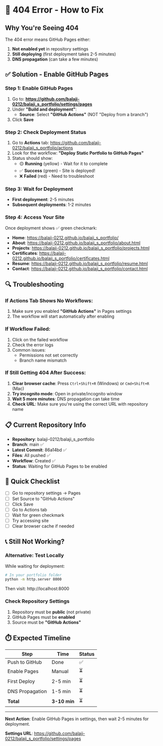 # 🔴 404 Error - How to Fix

## Why You're Seeing 404

The 404 error means GitHub Pages either:
1. **Not enabled yet** in repository settings
2. **Still deploying** (first deployment takes 2-5 minutes)
3. **DNS propagation** (can take a few minutes)

## ✅ Solution - Enable GitHub Pages

### Step 1: Enable GitHub Pages
1. Go to: **https://github.com/balaji-0212/balaji_s_portfolio/settings/pages**
2. Under **"Build and deployment"**:
   - **Source**: Select **"GitHub Actions"** (NOT "Deploy from a branch")
3. Click **Save**

### Step 2: Check Deployment Status
1. Go to **Actions** tab: https://github.com/balaji-0212/balaji_s_portfolio/actions
2. Look for the workflow: **"Deploy Static Portfolio to GitHub Pages"**
3. Status should show:
   - 🟡 **Running** (yellow) - Wait for it to complete
   - ✅ **Success** (green) - Site is deployed!
   - ❌ **Failed** (red) - Need to troubleshoot

### Step 3: Wait for Deployment
- **First deployment**: 2-5 minutes
- **Subsequent deployments**: 1-2 minutes

### Step 4: Access Your Site
Once deployment shows ✅ green checkmark:
- **Home**: https://balaji-0212.github.io/balaji_s_portfolio/
- **About**: https://balaji-0212.github.io/balaji_s_portfolio/about.html
- **Projects**: https://balaji-0212.github.io/balaji_s_portfolio/projects.html
- **Certificates**: https://balaji-0212.github.io/balaji_s_portfolio/certificates.html
- **Resume**: https://balaji-0212.github.io/balaji_s_portfolio/resume.html
- **Contact**: https://balaji-0212.github.io/balaji_s_portfolio/contact.html

## 🔍 Troubleshooting

### If Actions Tab Shows No Workflows:
1. Make sure you enabled **"GitHub Actions"** in Pages settings
2. The workflow will start automatically after enabling

### If Workflow Failed:
1. Click on the failed workflow
2. Check the error logs
3. Common issues:
   - Permissions not set correctly
   - Branch name mismatch

### If Still Getting 404 After Success:
1. **Clear browser cache**: Press `Ctrl+Shift+R` (Windows) or `Cmd+Shift+R` (Mac)
2. **Try incognito mode**: Open in private/incognito window
3. **Wait 5 more minutes**: DNS propagation can take time
4. **Check URL**: Make sure you're using the correct URL with repository name

## 📋 Current Repository Info

- **Repository**: balaji-0212/balaji_s_portfolio
- **Branch**: main ✅
- **Latest Commit**: 86a14bd ✅
- **Files**: All pushed ✅
- **Workflow**: Created ✅
- **Status**: Waiting for GitHub Pages to be enabled

## 🎯 Quick Checklist

- [ ] Go to repository settings → Pages
- [ ] Set Source to "GitHub Actions"
- [ ] Click Save
- [ ] Go to Actions tab
- [ ] Wait for green checkmark
- [ ] Try accessing site
- [ ] Clear browser cache if needed

## 📞 Still Not Working?

### Alternative: Test Locally
While waiting for deployment:
```bash
# In your portfolio folder
python -m http.server 8000
```
Then visit: http://localhost:8000

### Check Repository Settings
1. Repository must be **public** (not private)
2. GitHub Pages must be **enabled**
3. Source must be **"GitHub Actions"**

## ⏱️ Expected Timeline

| Step | Time | Status |
|------|------|--------|
| Push to GitHub | Done | ✅ |
| Enable Pages | Manual | ⏳ |
| First Deploy | 2-5 min | ⏳ |
| DNS Propagation | 1-5 min | ⏳ |
| **Total** | **3-10 min** | ⏳ |

---

**Next Action**: Enable GitHub Pages in settings, then wait 2-5 minutes for deployment.

**Settings URL**: https://github.com/balaji-0212/balaji_s_portfolio/settings/pages
